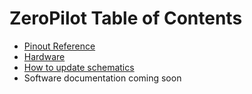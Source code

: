 
# ZeroPilot Table of Contents

- [Pinout Reference](pinout_reference)
- [Hardware](hardware)
- [How to update schematics](how_to_update_schematics)
- Software documentation coming soon
